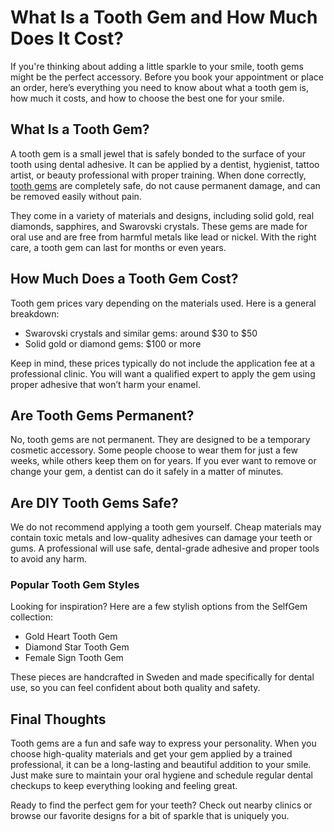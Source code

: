 # What Is a Tooth Gem and How Much Does It Cost?
If you're thinking about adding a little sparkle to your smile, tooth gems might be the perfect accessory. Before you book your appointment or place an order, here’s everything you need to know about what a tooth gem is, how much it costs, and how to choose the best one for your smile.

## What Is a Tooth Gem?
A tooth gem is a small jewel that is safely bonded to the surface of your tooth using dental adhesive. It can be applied by a dentist, hygienist, tattoo artist, or beauty professional with proper training. When done correctly, [tooth gems](https://www.selfgem.com/en/collections/tooth-gems) are completely safe, do not cause permanent damage, and can be removed easily without pain.

They come in a variety of materials and designs, including solid gold, real diamonds, sapphires, and Swarovski crystals. These gems are made for oral use and are free from harmful metals like lead or nickel. With the right care, a tooth gem can last for months or even years.

## How Much Does a Tooth Gem Cost?
Tooth gem prices vary depending on the materials used. Here is a general breakdown:

- Swarovski crystals and similar gems: around $30 to $50
- Solid gold or diamond gems: $100 or more

Keep in mind, these prices typically do not include the application fee at a professional clinic. You will want a qualified expert to apply the gem using proper adhesive that won’t harm your enamel.

## Are Tooth Gems Permanent?
No, tooth gems are not permanent. They are designed to be a temporary cosmetic accessory. Some people choose to wear them for just a few weeks, while others keep them on for years. If you ever want to remove or change your gem, a dentist can do it safely in a matter of minutes.

## Are DIY Tooth Gems Safe?
We do not recommend applying a tooth gem yourself. Cheap materials may contain toxic metals and low-quality adhesives can damage your teeth or gums. A professional will use safe, dental-grade adhesive and proper tools to avoid any harm.

### Popular Tooth Gem Styles
Looking for inspiration? Here are a few stylish options from the SelfGem collection:

- Gold Heart Tooth Gem
- Diamond Star Tooth Gem
- Female Sign Tooth Gem

These pieces are handcrafted in Sweden and made specifically for dental use, so you can feel confident about both quality and safety.

## Final Thoughts
Tooth gems are a fun and safe way to express your personality. When you choose high-quality materials and get your gem applied by a trained professional, it can be a long-lasting and beautiful addition to your smile. Just make sure to maintain your oral hygiene and schedule regular dental checkups to keep everything looking and feeling great.

Ready to find the perfect gem for your teeth? Check out nearby clinics or browse our favorite designs for a bit of sparkle that is uniquely you.

